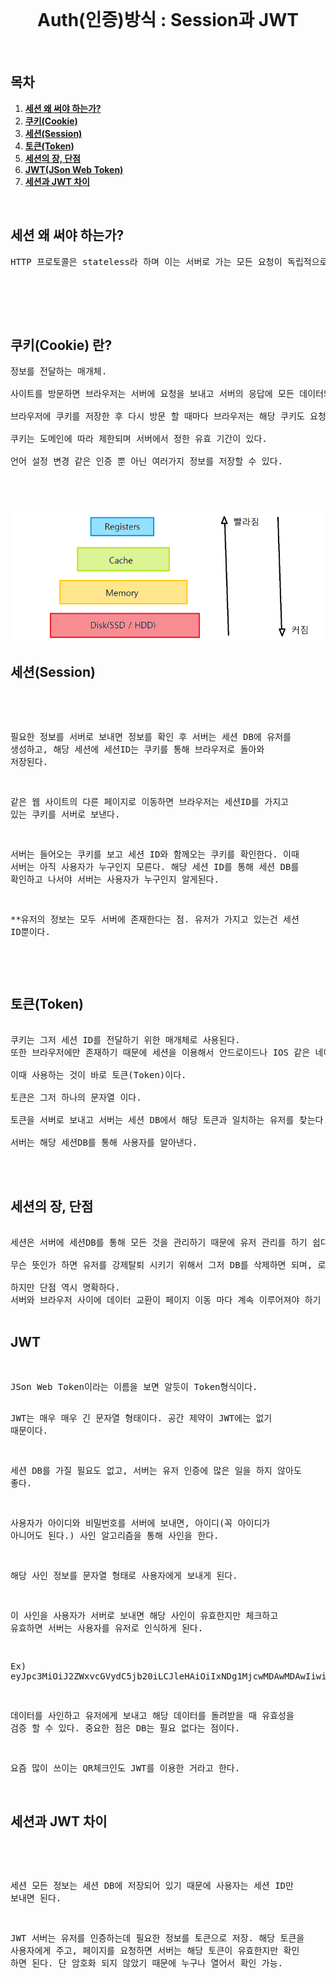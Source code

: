 <div align="center">
  <br />
  <h1>Auth(인증)방식 : Session과 JWT</h1>
  <br />
</div>

## 목차
1. [**세션 왜 써야 하는가?**](#1)
2. [**쿠키(Cookie)**](#2)
3. [**세션(Session)**](#3)
4. [**토큰(Token)**](#4)
5. [**세션의 장, 단점**](#5)
6. [**JWT(JSon Web Token)**](#6)
7. [**세션과 JWT 차이**](#7)

<br />

<div id="1"></div>

## 세션 왜 써야 하는가?

<pre>
HTTP 프로토콜은 stateless라 하며 이는 서버로 가는 모든 요청이 독립적으로 다뤄지기 때문에, 요청끼리 연결이 없고, 메모리가 없기 때문에 요청이 끝나면 서버는 사용자가 누구인지 알 수 없다. 라는 뜻이다. 따라서 이런 정보를 알리기 위해서 세션을 사용한다.



</pre>

<br/>

<div id="2"></div>

## 쿠키(Cookie) 란?

<pre>
정보를 전달하는 매개체.

사이트를 방문하면 브라우저는 서버에 요청을 보내고 서버의 응답에 모든 데이터와 사용자가 찾던 페이지 정보가 있고 브라우저에 저장하고자 하는 쿠키가 포함될 수 있다.

브라우저에 쿠키를 저장한 후 다시 방문 할 때마다 브라우저는 해당 쿠키도 요청과 함께 서버로 보낸다.

쿠키는 도메인에 따라 제한되며 서버에서 정한 유효 기간이 있다.

언어 설정 변경 같은 인증 뿐 아닌 여러가지 정보를 저장할 수 있다.



</pre>

<img src="../images/Cache_storage.jpg">

<br />

<div id="3"></div>

## 세션(Session)
<br/>
<pre>

필요한 정보를 서버로 보내면 정보를 확인 후 서버는 세션 DB에 유저를 생성하고, 해당 세션에 세션ID는 쿠키를 통해 브라우저로 돌아와 저장된다.

같은 웹 사이트의 다른 페이지로 이동하면 브라우저는 세션ID를 가지고 있는 쿠키를 서버로 보낸다.

서버는 들어오는 쿠키를 보고 세션 ID와 함께오는 쿠키를 확인한다. 이때 서버는 아직 사용자가 누구인지 모른다. 해당 세션 ID를 통해 세션 DB를 확인하고 나서야 서버는 사용자가 누구인지 알게된다. 

**유저의 정보는 모두 서버에 존재한다는 점.
유저가 가지고 있는건 세션 ID뿐이다. 


</pre>

<br />

<div id="4"></div>

## 토큰(Token)

<pre>

쿠키는 그저 세션 ID를 전달하기 위한 매개체로 사용된다.
또한 브라우저에만 존재하기 때문에 세션을 이용해서 안드로이드나 IOS 같은 네이티브 앱을 만들 수 있지만 쿠키는 쓸 수 없다.

이때 사용하는 것이 바로 토큰(Token)이다.

토큰은 그저 하나의 문자열 이다.

토큰을 서버로 보내고 서버는 세션 DB에서 해당 토큰과 일치하는 유저를 찾는다.

서버는 해당 세션DB를 통해 사용자를 알아낸다.

</pre>

<br />

<div id="5"></div>

## 세션의 장, 단점


<pre>

세션은 서버에 세션DB를 통해 모든 것을 관리하기 때문에 유저 관리를 하기 쉽다. 

무슨 뜻인가 하면 유저를 강제탈퇴 시키기 위해서 그저 DB를 삭제하면 되며, 로그인 된 디바이스를 확인해 강제 로그아웃도 가능하고, 계정 공유 숫자를 제한 할 수 있다. 

하지만 단점 역시 명확하다.
서버와 브라우저 사이에 데이터 교환이 페이지 이동 마다 계속 이루어져야 하기 때문에 하는 일이 많아지고, DB를 통해 관리하기 때문에 DB를 구매하여 유지 해야하고, 유저가 늘어나면 그 규모가 기하급수적으로 커질 수 밖에 없다.

</pre>


<div id="6"></div>

## JWT

<br/>
<pre>
JSon Web Token이라는 이름을 보면 알듯이 Token형식이다.

JWT는 매우 매우 긴 문자열 형태이다. 공간 제약이 JWT에는 없기 때문이다.

세션 DB를 가질 필요도 없고, 서버는 유저 인증에 많은 일을 하지 않아도 좋다.

사용자가 아이디와 비밀번호를 서버에 보내면, 아이디(꼭 아이디가 아니어도 된다.) 사인 알고리즘을 통해 사인을 한다.

해당 사인 정보를 문자열 형태로 사용자에게 보내게 된다.

이 사인을 사용자가 서버로 보내면 해당 사인이 유효한지만 체크하고 유효하면 서버는 사용자를 유저로 인식하게 된다.

Ex) eyJpc3MiOiJ2ZWxvcGVydC5jb20iLCJleHAiOiIxNDg1MjcwMDAwMDAwIiwiaHR0cHM6Ly92ZWxvcGVydC5jb20vand0X2NsYWltcy9pc19hZG1pbiI6dHJ1ZSwidXNlcklkIjoiMTEwMjgzNzM3MjcxMDIiLCJ1c2VybmFtZSI6InZlbG9wZXJ0In0 

데이터를 사인하고 유저에게 보내고 해당 데이터를 돌려받을 때 유효성을 검증 할 수 있다. 
중요한 점은 DB는 필요 없다는 점이다.

요즘 많이 쓰이는 QR체크인도 JWT를 이용한 거라고 한다.

</pre>

<div id="7"></div>

## 세션과 JWT 차이

<br/>
<pre>

세션
모든 정보는 세션 DB에 저장되어 있기 때문에 사용자는 세션 ID만 보내면 된다.

JWT
서버는 유저를 인증하는데 필요한 정보를 토큰으로 저장.
해당 토큰을 사용자에게 주고, 페이지를 요청하면 서버는 해당 토큰이 유효한지만 확인 하면 된다.
단 암호화 되지 않았기 때문에 누구나 열어서 확인 가능.

</pre>